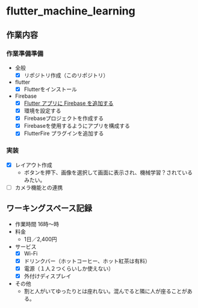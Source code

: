 # flutter_machine_learning
## 作業内容
### 作業準備準備
  - 全般
    - [X] リポジトリ作成（このリポジトリ）
  - flutter
    - [X] Flutterをインストール
  - Firebase
    - [X] [Flutter アプリに Firebase を追加する](https://firebase.google.com/docs/flutter/setup)
    - [X] 環境を設定する
    - [X] Firebaseプロジェクトを作成する
    - [X] Firebaseを使用するようにアプリを構成する
    - [X] FlutterFire プラグインを追加する
### 実装
  - [X] レイアウト作成
    - ボタンを押下、画像を選択して画面に表示され、機械学習？されているみたい。
  - [ ] カメラ機能との連携
## ワーキングスペース記録
- 作業時間
  16時〜時
- 料金
  - 1日／2,400円
- サービス
  - [X] Wi-Fi
  - [X] ドリンクバー（ホットコーヒー、ホット紅茶は有料）
  - [X] 電源（１人２つくらいしか使えない）
  - [X] 外付けディスプレイ  
- その他
  - 割と人がいてゆったりとは座れない。混んでると隣に人が座ることがある。
